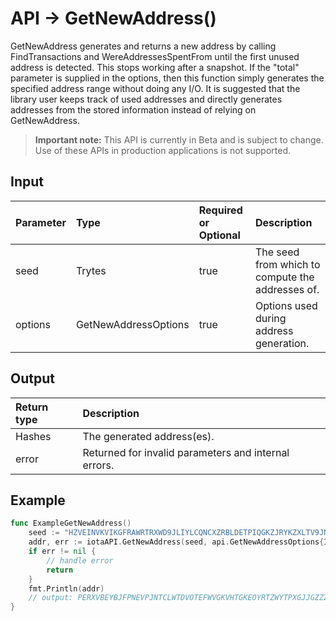 # API -> GetNewAddress()
GetNewAddress generates and returns a new address by calling FindTransactions and WereAddressesSpentFrom until the first unused address is detected. This stops working after a snapshot.  If the "total" parameter is supplied in the options, then this function simply generates the specified address range without doing any I/O.  It is suggested that the library user keeps track of used addresses and directly generates addresses from the stored information instead of relying on GetNewAddress.
> **Important note:** This API is currently in Beta and is subject to change. Use of these APIs in production applications is not supported.


## Input

| Parameter       | Type | Required or Optional | Description |
|:---------------|:--------|:--------| :--------|
| seed | Trytes | true | The seed from which to compute the addresses of.  |
| options | GetNewAddressOptions | true | Options used during address generation.  |




## Output

| Return type     | Description |
|:---------------|:--------|
| Hashes | The generated address(es). |
| error | Returned for invalid parameters and internal errors. |




## Example

```go
func ExampleGetNewAddress() 
	seed := "HZVEINVKVIKGFRAWRTRXWD9JLIYLCQNCXZRBLDETPIQGKZJRYKZXLTV9JNUVBIAHAGUZVIQWIAWDZ9ACW"
	addr, err := iotaAPI.GetNewAddress(seed, api.GetNewAddressOptions{Index: 0})
	if err != nil {
		// handle error
		return
	}
	fmt.Println(addr)
	// output: PERXVBEYBJFPNEVPJNTCLWTDVOTEFWVGKVHTGKEOYRTZWYTPXGJJGZZZ9MQMHUNYDKDNUIBWINWB9JQLD
}

```
